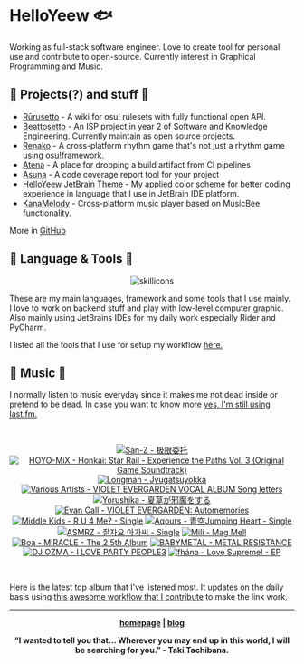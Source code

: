 # HelloYeew 🐟

Working as full-stack software engineer. Love to create tool for personal use and contribute to open-source. Currently interest in Graphical Programming and Music.

<!-- <p align=center>
    <img src=https://helloyeew.dev/home.webp style="border-radius: 8px" alt="HelloYeew" />
</p> -->


## 📄 Projects(?) and stuff 📄

- [Rūrusetto](https://rulesets.info/) - A wiki for osu! rulesets with fully functional open API.
- [Beattosetto](https://beatsets.info/) - An ISP project in year 2 of Software and Knowledge Engineering. Currently maintain as open source projects.
- [Renako](https://github.com/HelloYeew/renako) - A cross-platform rhythm game that's not just a rhythm game using osu!framework.
- [Atena](https://github.com/HelloYeew/atena) - A place for dropping a build artifact from CI pipelines
- [Asuna](https://github.com/HelloYeew/asuna) - A code coverage report tool for your project
- [HelloYeew JetBrain Theme](https://plugins.jetbrains.com/plugin/22883-helloyeew-theme) - My applied color scheme for better coding experience in language that I use in JetBrain IDE platform.
- [KanaMelody](https://github.com/HelloYeew/kana-melody) - Cross-platform music player based on MusicBee functionality.

More in [GitHub](https://github.com/HelloYeew?tab=repositories)

## 📇 Language & Tools 📇

<p align=center>
<img src=https://skillicons.dev/icons?i=python,django,cs,dotnet,java,js,ts,html,css,tailwind,prisma,nestjs,express,astro,svelte,php,docker,pycharm,rider,webstorm,idea,vscode,figma alt="skillicons" />
</p>

These are my main languages, framework and some tools that I use mainly. I love to work on backend stuff and play with low-level computer graphic. Also mainly using JetBrains IDEs for my daily work especially Rider and PyCharm.

I listed all the tools that I use for setup my workflow <a href="https://github.com/HelloYeew/workflow-setup">here.</a>

## 🎵 Music 🎵

I normally listen to music everyday since it makes me not dead inside or pretend to be dead. In case you want to know more <a href="https://www.last.fm/user/HelloYeew">yes, I'm still using last.fm.
  
<br>

<!-- lastfm -->
<p align="center"><a href="https://www.last.fm/music/S%C4%81n-Z/%E6%9E%81%E9%99%90%E5%A7%94%E6%89%98"><img src="https://lastfm.freetls.fastly.net/i/u/64s/580b695bb5c6a048a89c2af2bd3ee8d5.jpg" title="Sān-Z - 极限委托"></a> <a href="https://www.last.fm/music/HOYO-MiX/Honkai:+Star+Rail+-+Experience+the+Paths+Vol.+3+(Original+Game+Soundtrack)"><img src="https://lastfm.freetls.fastly.net/i/u/64s/5b40b31861bd60f99b582f980ae14932.jpg" title="HOYO-MiX - Honkai: Star Rail - Experience the Paths Vol. 3 (Original Game Soundtrack)"></a> <a href="https://www.last.fm/music/Longman/Jyugatsuyokka"><img src="https://lastfm.freetls.fastly.net/i/u/64s/077103aafd837bdab029ebcb4a31c1ef.jpg" title="Longman - Jyugatsuyokka"></a> <a href="https://www.last.fm/music/Various+Artists/VIOLET+EVERGARDEN+VOCAL+ALBUM+Song+letters"><img src="https://lastfm.freetls.fastly.net/i/u/64s/5ca45fe89cb1f810aeded1fb9c628cd3.png" title="Various Artists - VIOLET EVERGARDEN VOCAL ALBUM Song letters"></a> <a href="https://www.last.fm/music/Yorushika/%E5%A4%8F%E8%8D%89%E3%81%8C%E9%82%AA%E9%AD%94%E3%82%92%E3%81%99%E3%82%8B"><img src="https://lastfm.freetls.fastly.net/i/u/64s/771bb20c6663a19c0b1bc6fb0585c4e6.jpg" title="Yorushika - 夏草が邪魔をする"></a> <a href="https://www.last.fm/music/Evan+Call/VIOLET+EVERGARDEN:+Automemories"><img src="https://lastfm.freetls.fastly.net/i/u/64s/70b99cf8332ede3541f115c5e6c3a873.png" title="Evan Call - VIOLET EVERGARDEN: Automemories"></a> <a href="https://www.last.fm/music/Middle+Kids/R+U+4+Me%3F+-+Single"><img src="https://lastfm.freetls.fastly.net/i/u/64s/df09707afa0ee82c548ae5e707bab686.jpg" title="Middle Kids - R U 4 Me? - Single"></a> <a href="https://www.last.fm/music/Aqours/%E9%9D%92%E7%A9%BAJumping+Heart+-+Single"><img src="https://lastfm.freetls.fastly.net/i/u/64s/c8a07e21df11f1c4dfd56f1dea8a790f.jpg" title="Aqours - 青空Jumping Heart - Single"></a> <a href="https://www.last.fm/music/ASMRZ/%EC%9E%98%EC%9E%90%EC%9A%94+%EC%95%84%EA%B0%80%EC%94%A8+-+Single"><img src="https://lastfm.freetls.fastly.net/i/u/64s/520b72dd1e6bc42fbccf05f2ca302e75.jpg" title="ASMRZ - 잘자요 아가씨 - Single"></a> <a href="https://www.last.fm/music/Mili/Mag+Mell"><img src="https://lastfm.freetls.fastly.net/i/u/64s/9453f16ea0df4065c0c36613720ac915.png" title="Mili - Mag Mell"></a> <a href="https://www.last.fm/music/Boa/MIRACLE+-+The+2.5th+Album"><img src="https://lastfm.freetls.fastly.net/i/u/64s/087fd09b5378e39d26b0524841a6e188.png" title="Boa - MIRACLE - The 2.5th Album"></a> <a href="https://www.last.fm/music/BABYMETAL/METAL+RESISTANCE"><img src="https://lastfm.freetls.fastly.net/i/u/64s/e5bdf0873fc59511a565017fd94f6e0d.jpg" title="BABYMETAL - METAL RESISTANCE"></a> <a href="https://www.last.fm/music/DJ+OZMA/I+LOVE+PARTY+PEOPLE3"><img src="https://lastfm.freetls.fastly.net/i/u/64s/b22fafec08264e79a3adf02f7e72fcb5.jpg" title="DJ OZMA - I LOVE PARTY PEOPLE3"></a> <a href="https://www.last.fm/music/fh%C3%A1na/Love+Supreme!+-+EP"><img src="https://lastfm.freetls.fastly.net/i/u/64s/5253d1658074aef00bb1fdd4022a7be0.png" title="fhána - Love Supreme! - EP"></a> </p>

<br>

Here is the latest top album that I've listened most. It updates on the daily basis using <a href="https://github.com/melipass/lastfm-to-markdown/">this awesome workflow that I contribute</a> to make the link work.

---

<p align="center"><b><a href="https://helloyeew.dev">homepage</a> | <b><a href="https://helloyeew.dev/blog">blog</a></p>

<p align="center">“I wanted to tell you that… Wherever you may end up in this world, I will be searching for you.” - Taki Tachibana.</p>

